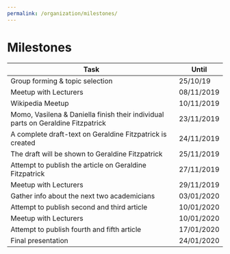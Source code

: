```yaml
---
permalink: /organization/milestones/
---
```


# Milestones

| Task | Until |
|-------|--------|
| Group forming & topic selection | 25/10/19 | DONE |
| Meetup with Lecturers | 08/11/2019 | DONE |
| Wikipedia Meetup | 10/11/2019 | DONE |
| Momo, Vasilena & Daniella finish their individual parts on Geraldine Fitzpatrick | 23/11/2019 | DONE |
| A complete draft-text on Geraldine Fitzpatrick is created | 24/11/2019 | DONE |
| The draft will be shown to Geraldine Fitzpatrick | 25/11/2019 | DONE |
| Attempt to publish the article on Geraldine Fitzpatrick | 27/11/2019 | DONE |
| Meetup with Lecturers | 29/11/2019 | ONGOING |
| Gather info about the next two academicians | 03/01/2020 | - |
| Attempt to publish second and third article | 10/01/2020 | - |
| Meetup with Lecturers | 10/01/2020 | - |
| Attempt to publish fourth and fifth article | 17/01/2020 | - |
| Final presentation | 24/01/2020 | - |
